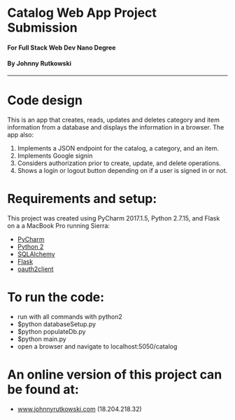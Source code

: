 # Catalog Web App Project Submission
#### For Full Stack Web Dev Nano Degree
#### By Johnny Rutkowski  
---
# Code design
This is an app that creates, reads, updates and deletes category and item information from a database and displays
the information in a browser. The app also:
1. Implements a JSON endpoint for the catalog, a category, and an item.
2. Implements Google signin
3. Considers authorization prior to create, update, and delete operations.
4. Shows a login or logout button depending on if a user is signed in or not.

# Requirements and setup:
This project was created using PyCharm 2017.1.5, Python 2.7.15, and Flask on a a MacBook Pro running Sierra:

- [PyCharm](https://www.jetbrains.com/pycharm/)
- [Python 2](https://www.python.org/)
- [SQLAlchemy](https://www.sqlalchemy.org/)
- [Flask](http://flask.pocoo.org/)
- [oauth2client](https://oauth2client.readthedocs.io/en/latest/)
 

# To run the code:
- run with all commands with python2
- $python databaseSetup.py
- $python populateDb.py
- $python main.py 
- open a browser and navigate to localhost:5050/catalog 

# An online version of this project can be found at:
- www.johnnyrutkowski.com (18.204.218.32)
